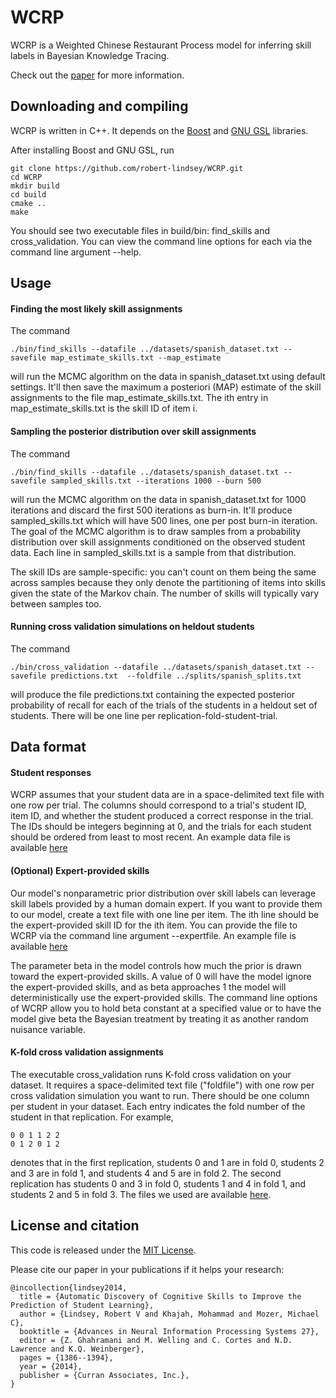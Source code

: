# WCRP

WCRP is a Weighted Chinese Restaurant Process model for inferring skill labels in Bayesian Knowledge Tracing. 

Check out the [paper](http://papers.nips.cc/paper/5554-automatic-discovery-of-cognitive-skills-to-improve-the-prediction-of-student-learning) for more information. 


## Downloading and compiling

WCRP is written in C++. It depends on the [Boost](http://www.boost.org/) and [GNU GSL](http://www.gnu.org/software/gsl/) libraries. 

After installing Boost and GNU GSL, run

    git clone https://github.com/robert-lindsey/WCRP.git
    cd WCRP
    mkdir build
    cd build
    cmake ..
    make

You should see two executable files in build/bin: find_skills and cross_validation. 
You can view the command line options for each via the command line argument --help. 

## Usage 


#### Finding the most likely skill assignments

The command

    ./bin/find_skills --datafile ../datasets/spanish_dataset.txt --savefile map_estimate_skills.txt --map_estimate 

will run the MCMC algorithm on the data in spanish_dataset.txt using default settings. It'll then save the maximum a posteriori (MAP) estimate of the skill assignments to the file map_estimate_skills.txt. The ith entry in map_estimate_skills.txt is the skill ID of item i. 


#### Sampling the posterior distribution over skill assignments 

The command

    ./bin/find_skills --datafile ../datasets/spanish_dataset.txt --savefile sampled_skills.txt --iterations 1000 --burn 500

will run the MCMC algorithm on the data in spanish_dataset.txt for 1000 iterations and discard the first 500 iterations as burn-in. 
It'll produce sampled_skills.txt which will have 500 lines, one per post burn-in iteration. 
The goal of the MCMC algorithm is to draw samples from a probability distribution over skill assignments conditioned on the observed student data. 
Each line in sampled_skills.txt is a sample from that distribution.

The skill IDs are sample-specific: you can't count on them being the same across samples because they only denote the partitioning of items into skills given the state of the Markov chain. 
The number of skills will typically vary between samples too.


#### Running cross validation simulations on heldout students 

The command

    ./bin/cross_validation --datafile ../datasets/spanish_dataset.txt --savefile predictions.txt  --foldfile ../splits/spanish_splits.txt 

will produce the file predictions.txt containing the expected posterior probability of recall for each of the trials of the students in a heldout set of students. There will be one line per replication-fold-student-trial. 


## Data format 

#### Student responses

WCRP assumes that your student data are in a space-delimited text file with one row per trial. 
The columns should correspond to a trial's student ID, item ID, and whether the student produced a correct response in the trial. 
The IDs should be integers beginning at 0, and the trials for each student should be ordered from least to most recent. 
An example data file is available [here](https://github.com/robert-lindsey/WCRP/blob/master/datasets/spanish_dataset.txt)

#### (Optional) Expert-provided skills  

Our model's nonparametric prior distribution over skill labels can leverage skill labels provided by a human domain expert. 
If you want to provide them to our model, create a text file with one line per item. 
The ith line should be the expert-provided skill ID for the ith item. 
You can provide the file to WCRP via the command line argument --expertfile.
An example file is available [here](https://github.com/robert-lindsey/WCRP/blob/master/datasets/spanish_expert_labels.txt)

The parameter beta in the model controls how much the prior is drawn toward the expert-provided skills.
A value of 0 will have the model ignore the expert-provided skills, and as beta approaches 1 the model will deterministically use
the expert-provided skills. 
The command line options of WCRP allow you to hold beta constant at a specified value or to have the model give
beta the Bayesian treatment by treating it as another random nuisance variable. 


#### K-fold cross validation assignments

The executable cross_validation runs K-fold cross validation on your dataset.
It requires a space-delimited text file ("foldfile") with one row per cross validation simulation you want to run.
There should be one column per student in your dataset. 
Each entry indicates the fold number of the student in that replication. For example, 

    0 0 1 1 2 2
    0 1 2 0 1 2

denotes that in the first replication, students 0 and 1 are in fold 0, students 2 and 3 are in fold 1, and students 4 and 5 are in fold 2. The second replication has students 0 and 3 in fold 0, students 1 and 4 in fold 1, and students 2 and 5 in fold 3. 
The files we used are available [here](https://github.com/robert-lindsey/WCRP/tree/master/splits). 


## License and citation

This code is released under the [MIT License](https://github.com/robert-lindsey/WCRP/blob/master/LICENSE.md).

Please cite our paper in your publications if it helps your research: 

    @incollection{lindsey2014,
      title = {Automatic Discovery of Cognitive Skills to Improve the Prediction of Student Learning},
      author = {Lindsey, Robert V and Khajah, Mohammad and Mozer, Michael C},
      booktitle = {Advances in Neural Information Processing Systems 27},
      editor = {Z. Ghahramani and M. Welling and C. Cortes and N.D. Lawrence and K.Q. Weinberger},
      pages = {1386--1394},
      year = {2014},
      publisher = {Curran Associates, Inc.},
    }

